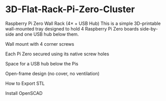 # 3D-Flat-Rack-Pi-Zero-Cluster

Raspberry Pi Zero Wall Rack (4× + USB Hub)
This is a simple 3D-printable wall-mounted tray designed to hold 4 Raspberry Pi Zero boards side-by-side and one USB hub below them.

Wall mount with 4 corner screws

Each Pi Zero secured using its native screw holes

Space for a USB hub below the Pis

Open-frame design (no cover, no ventilation)

How to Export STL

Install OpenSCAD
